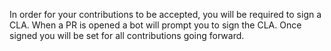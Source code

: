 In order for your contributions to be accepted, you will be required to sign a CLA.
When a PR is opened a bot will prompt you to sign the CLA. Once signed you will
be set for all contributions going forward.